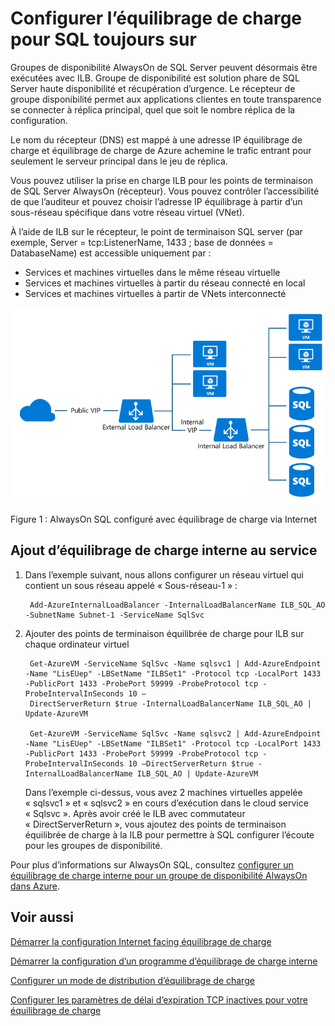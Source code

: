 <properties
   pageTitle="Configurer l’équilibrage de charge pour SQL toujours sur | Microsoft Azure"
   description="Configurer équilibrage de charge pour l’utiliser avec SQL toujours sur et comment tirer parti de powershell pour créer l’équilibrage de charge pour l’implémentation SQL"
   services="load-balancer"
   documentationCenter="na"
   authors="sdwheeler"
   manager="carmonm"
   editor="tysonn" />
<tags
   ms.service="load-balancer"
   ms.devlang="na"
   ms.topic="article"
   ms.tgt_pltfrm="na"
   ms.workload="infrastructure-services"
   ms.date="10/24/2016"
   ms.author="sewhee" />

# <a name="configure-load-balancer-for-sql-always-on"></a>Configurer l’équilibrage de charge pour SQL toujours sur

Groupes de disponibilité AlwaysOn de SQL Server peuvent désormais être exécutées avec ILB. Groupe de disponibilité est solution phare de SQL Server haute disponibilité et récupération d’urgence. Le récepteur de groupe disponibilité permet aux applications clientes en toute transparence se connecter à réplica principal, quel que soit le nombre réplica de la configuration.

Le nom du récepteur (DNS) est mappé à une adresse IP équilibrage de charge et équilibrage de charge de Azure achemine le trafic entrant pour seulement le serveur principal dans le jeu de réplica.

Vous pouvez utiliser la prise en charge ILB pour les points de terminaison de SQL Server AlwaysOn (récepteur). Vous pouvez contrôler l’accessibilité de que l’auditeur et pouvez choisir l’adresse IP équilibrage à partir d’un sous-réseau spécifique dans votre réseau virtuel (VNet).

À l’aide de ILB sur le récepteur, le point de terminaison SQL server (par exemple, Server = tcp:ListenerName, 1433 ; base de données = DatabaseName) est accessible uniquement par :

- Services et machines virtuelles dans le même réseau virtuelle
- Services et machines virtuelles à partir du réseau connecté en local
- Services et machines virtuelles à partir de VNets interconnecté

![ILB_SQLAO_NewPic](./media/load-balancer-configure-sqlao/sqlao1.png)

Figure 1 : AlwaysOn SQL configuré avec équilibrage de charge via Internet

## <a name="add-internal-load-balancer-to-the-service"></a>Ajout d’équilibrage de charge interne au service

1. Dans l’exemple suivant, nous allons configurer un réseau virtuel qui contient un sous réseau appelé « Sous-réseau-1 » :

        Add-AzureInternalLoadBalancer -InternalLoadBalancerName ILB_SQL_AO -SubnetName Subnet-1 -ServiceName SqlSvc

2. Ajouter des points de terminaison équilibrée de charge pour ILB sur chaque ordinateur virtuel

        Get-AzureVM -ServiceName SqlSvc -Name sqlsvc1 | Add-AzureEndpoint -Name "LisEUep" -LBSetName "ILBSet1" -Protocol tcp -LocalPort 1433 -PublicPort 1433 -ProbePort 59999 -ProbeProtocol tcp -ProbeIntervalInSeconds 10 –
        DirectServerReturn $true -InternalLoadBalancerName ILB_SQL_AO | Update-AzureVM

        Get-AzureVM -ServiceName SqlSvc -Name sqlsvc2 | Add-AzureEndpoint -Name "LisEUep" -LBSetName "ILBSet1" -Protocol tcp -LocalPort 1433 -PublicPort 1433 -ProbePort 59999 -ProbeProtocol tcp -ProbeIntervalInSeconds 10 –DirectServerReturn $true -InternalLoadBalancerName ILB_SQL_AO | Update-AzureVM

    Dans l’exemple ci-dessus, vous avez 2 machines virtuelles appelée « sqlsvc1 » et « sqlsvc2 » en cours d’exécution dans le cloud service « Sqlsvc ». Après avoir créé le ILB avec commutateur « DirectServerReturn », vous ajoutez des points de terminaison équilibrée de charge à la ILB pour permettre à SQL configurer l’écoute pour les groupes de disponibilité.

Pour plus d’informations sur AlwaysOn SQL, consultez [configurer un équilibrage de charge interne pour un groupe de disponibilité AlwaysOn dans Azure](../virtual-machines/virtual-machines-windows-portal-sql-alwayson-int-listener.md).

## <a name="see-also"></a>Voir aussi

[Démarrer la configuration Internet facing équilibrage de charge](load-balancer-get-started-internet-arm-ps.md)

[Démarrer la configuration d’un programme d’équilibrage de charge interne](load-balancer-get-started-ilb-arm-ps.md)

[Configurer un mode de distribution d’équilibrage de charge](load-balancer-distribution-mode.md)

[Configurer les paramètres de délai d’expiration TCP inactives pour votre équilibrage de charge](load-balancer-tcp-idle-timeout.md)
